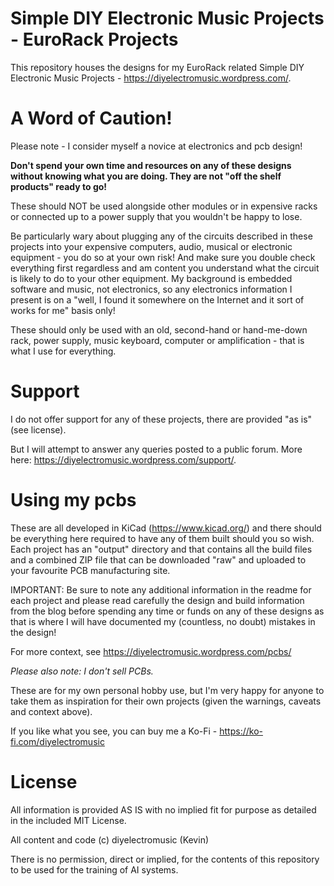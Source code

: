 # Simple DIY Electronic Music Projects - EuroRack Projects

This repository houses the designs for my EuroRack related Simple DIY Electronic Music Projects - https://diyelectromusic.wordpress.com/.

#  A Word of Caution!

Please note - I consider myself a novice at electronics and pcb design!

**Don't spend your own time and resources on any of these designs without knowing what you are doing.  They are not "off the shelf products" ready to go!**

These should NOT be used alongside other modules or in expensive racks or connected up to a power supply that you wouldn't be happy to lose.

Be particularly wary about plugging any of the circuits described in these projects into your expensive computers, audio, musical or electronic equipment - you do so at your own risk! And make sure you double check everything first regardless and am content you understand what the circuit is likely to do to your other equipment. My background is embedded software and music, not electronics, so any electronics information I present is on a "well, I found it somewhere on the Internet and it sort of works for me" basis only!

These should only be used with an old, second-hand or hand-me-down rack, power supply, music keyboard, computer or amplification - that is what I use for everything.

# Support

I do not offer support for any of these projects, there are provided "as is" (see license).

But I will attempt to answer any queries posted to a public forum.  More here: https://diyelectromusic.wordpress.com/support/.

# Using my pcbs

These are all developed in KiCad (https://www.kicad.org/) and there should be everything here required to have any of them built should you so wish.  Each project has an "output" directory and that contains all the build files and a combined ZIP file that can be downloaded "raw" and uploaded to your favourite PCB manufacturing site.

IMPORTANT: Be sure to note any additional information in the readme for each project and please read carefully the design and build information from the blog before spending any time or funds on any of these designs as that is where I will have documented my (countless, no doubt) mistakes in the design!

For more context, see https://diyelectromusic.wordpress.com/pcbs/

*Please also note: I don't sell PCBs.*

These are for my own personal hobby use, but I'm very happy for anyone to take them as inspiration for their own projects (given the warnings, caveats and context above).

If you like what you see, you can buy me a Ko-Fi - https://ko-fi.com/diyelectromusic

# License

All information is provided AS IS with no implied fit for purpose as detailed in the included MIT License.

All content and code (c) diyelectromusic (Kevin)

There is no permission, direct or implied, for the contents of this repository to be used for the training of AI systems.